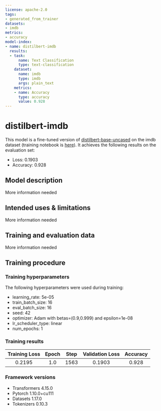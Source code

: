 ```yaml
---
license: apache-2.0
tags:
- generated_from_trainer
datasets:
- imdb
metrics:
- accuracy
model-index:
- name: distilbert-imdb
  results:
  - task:
      name: Text Classification
      type: text-classification
    dataset:
      name: imdb
      type: imdb
      args: plain_text
    metrics:
    - name: Accuracy
      type: accuracy
      value: 0.928
---
```


<!-- This model card has been generated automatically according to the information the Trainer had access to. You
should probably proofread and complete it, then remove this comment. -->

# distilbert-imdb

This model is a fine-tuned version of [distilbert-base-uncased](https://huggingface.co/distilbert-base-uncased) on the imdb dataset (training notebook is [here](https://huggingface.co/lvwerra/distilbert-imdb/blob/main/distilbert-imdb-training.ipynb)).
It achieves the following results on the evaluation set:
- Loss: 0.1903
- Accuracy: 0.928

## Model description

More information needed

## Intended uses & limitations

More information needed

## Training and evaluation data

More information needed

## Training procedure

### Training hyperparameters

The following hyperparameters were used during training:
- learning_rate: 5e-05
- train_batch_size: 16
- eval_batch_size: 16
- seed: 42
- optimizer: Adam with betas=(0.9,0.999) and epsilon=1e-08
- lr_scheduler_type: linear
- num_epochs: 1

### Training results

| Training Loss | Epoch | Step | Validation Loss | Accuracy |
|:-------------:|:-----:|:----:|:---------------:|:--------:|
| 0.2195        | 1.0   | 1563 | 0.1903          | 0.928    |


### Framework versions

- Transformers 4.15.0
- Pytorch 1.10.0+cu111
- Datasets 1.17.0
- Tokenizers 0.10.3

